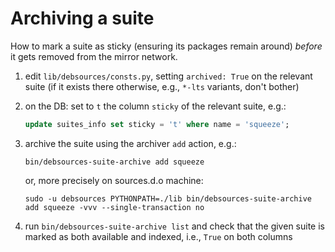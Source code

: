 # Archiving a suite

How to mark a suite as sticky (ensuring its packages remain around) *before* it
gets removed from the mirror network.

1) edit `lib/debsources/consts.py`, setting `archived: True` on the relevant suite
   (if it exists there otherwise, e.g., `*-lts` variants, don't bother)

2) on the DB: set to `t` the column `sticky` of the relevant suite, e.g.:

    ```sql
    update suites_info set sticky = 't' where name = 'squeeze';
    ```

3) archive the suite using the archiver `add` action, e.g.:

    ```shell
    bin/debsources-suite-archive add squeeze
    ```

    or, more precisely on sources.d.o machine:

    ```shell
    sudo -u debsources PYTHONPATH=./lib bin/debsources-suite-archive add squeeze -vvv --single-transaction no
    ```

4) run `bin/debsources-suite-archive list` and check that the given suite is
   marked as both available and indexed, i.e., `True` on both columns
